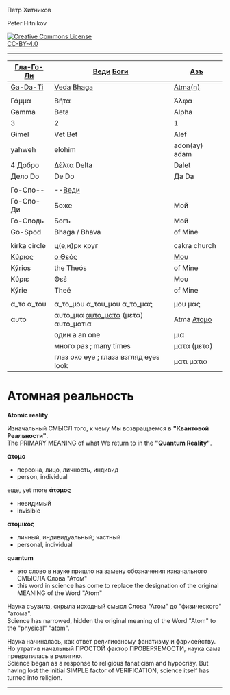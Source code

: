 Петр Хитников

Peter Hitnikov

[CC-BY-4.0]: http://creativecommons.org/licenses/by/4.0/ "{rel='license'}"

[CC-BY-4.0_png]: https://i.creativecommons.org/l/by/4.0/88x31.png

[![Creative Commons License][CC-BY-4.0_png]][CC-BY-4.0]<br/>[CC-BY-4.0][]

---

| [Гла-Го-Ли][Go-Spod] | [Веди][Veda] [Боги][Bhaga] | [Азъ][Atma] |
|---|---|---|
| [Ga-Da-Ti][Go-Spod] | [Veda][Veda] [Bhaga][Bhaga] | [Atma(n)][Atma] |
| |
| Γάμμα | Βήτα | Άλφα |
| Gamma | Beta | Alpha |
| 3 | 2 | 1 |
| Gimel | Vet Bet | Alef |
| yahweh | elohim | adon(ay) adam |
| 4 Добро | Δέλτα Delta | Dalet |
| Дело Do | De Do | Да Da |
| |
| Го-Спо-- | --[Веди][Veda] | |
| Го-Спо-Ди | Боже | Мой |
| Го-Сподь | Богъ | Мой |
| Go-Spod | Bhaga / Bhava | of Mine |
| |
| kirkа circle | ц(е,и)рк круг | cakra church |
| [Κύριος][Go-Spod] | [ο Θεός][Bhaga] | [Μου][Atma] |
| Kýrios | the Theós | of Mine |
| Κύριε | Θεέ | Μου |
| Kýrie | Theé | of Mine |
| |
| α_το α_του | α_το_μου α_του_μου α_το_μας | μου μας |
| αυτο | αυτο_μια [αυτο_ματα][Atom] (μετα) αυτο_ματια | Atma [Ατομο][Atom] |
| | один a an one | μια |
| | много раз ; many times | ματα (μετα) |
| | глаз око eye ; глаза взгляд eyes look | ματι ματια |

# Атомная реальность
**Atomic reality**

Изначальный СМЫСЛ того, к чему Мы возвращаемся в **"Квантовой Реальности"**.  
The PRIMARY MEANING of what We return to in the **"Quantum Reality"**.

**άτομο**
- персона, лицо, личность, индивид
- person, individual

еще, yet more
**άτομος**
- невидимый  
- invisible

**ατομικός**
- личный, индивидуальный; частный
- personal, individual

**quantum**
- это слово в науке пришло на замену обозначения изначального СМЫСЛА Слова "Атом"  
- this word in science has come to replace the designation of the original MEANING of the Word "Atom"

Наука съузила, скрыла исходный смысл Слова "Атом" до "физического" "атома".  
Science has narrowed, hidden the original meaning of the Word "Atom" to the "physical" "atom".

Наука начиналась, как ответ религиозному фанатизму и фарисейству. Но утратив начальный ПРОСТОЙ фактор ПРОВЕРЯЕМОСТИ, наука сама превратилась в религию.  
Science began as a response to religious fanaticism and hypocrisy. But having lost the initial SIMPLE factor of VERIFICATION, science itself has turned into religion.

---

[Atma]: ../1-Atma/0.md

[Bhaga]: ../2-Bhaga/0.md

[Veda]: ../2-Veda/0.md

[Go-Spod]: ../3-Go-Spod/0.md

[Atom]: ../1-Atma/atom.md
